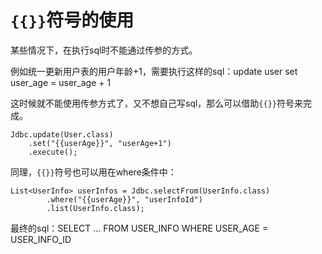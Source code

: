 # `{{}}`符号的使用

某些情况下，在执行sql时不能通过传参的方式。

例如统一更新用户表的用户年龄+1，需要执行这样的sql：update user set user_age = user_age + 1

这时候就不能使用传参方式了，又不想自己写sql，那么可以借助`{{}}`符号来完成。

    Jdbc.update(User.class)
        .set("{{userAge}}", "userAge+1")
        .execute();
        
同理，`{{}}`符号也可以用在where条件中：

    List<UserInfo> userInfos = Jdbc.selectFrom(UserInfo.class)
            .where("{{userAge}}", "userInfoId")
            .list(UserInfo.class);

最终的sql：SELECT ... FROM USER_INFO WHERE USER_AGE = USER_INFO_ID         